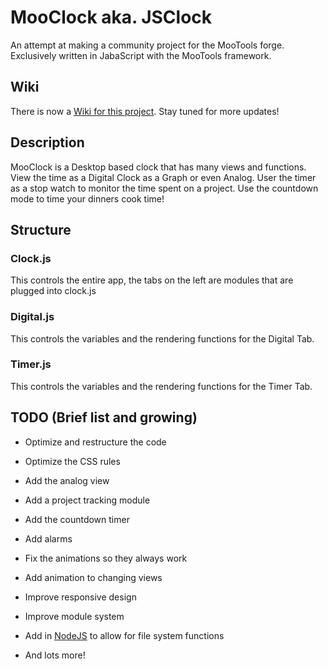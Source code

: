 # MooClock aka. JSClock #


An attempt at making a community project for the MooTools forge.  Exclusively written in JabaScript with the MooTools framework.


## Wiki ##

There is now a [Wiki for this project](https://github.com/hazlema/MooClock/wiki "wiki").  Stay tuned for more updates!

## Description ##

MooClock is a Desktop based clock that has many views and functions.  View the time as a Digital Clock as a Graph or even Analog.  User the timer as a stop watch to monitor the time spent on a project.  Use the countdown mode to time your dinners cook time!

## Structure ##

### Clock.js ###

This controls the entire app, the tabs on the left are modules that are plugged into clock.js

### Digital.js ###

This controls the variables and the rendering functions for the Digital Tab.

### Timer.js ###

This controls the variables and the rendering functions for the Timer Tab.

## TODO (Brief list and growing) ##

- Optimize and restructure the code

- Optimize the CSS rules

- Add the analog view

- Add a project tracking module

- Add the countdown timer

- Add alarms

- Fix the animations so they always work

- Add animation to changing views

- Improve responsive design
 
- Improve module system

- Add in [NodeJS](http://nodejs.org/) to allow for file system functions
 
- And lots more!

